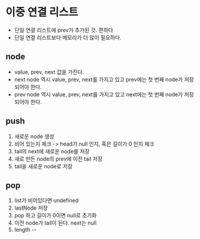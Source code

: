 # 이중 연결 리스트

- 단일 연결 리스트에 prev가 추가된 것. 편하다
- 단일 연결 리스트보다 메모리가 더 많이 필요하다.

## node

- value, prev, next 값을 가진다.
- next node 역시 value, prev, next를 가지고 있고 prev에는 첫 번째 node가 저장되어야 한다.
- prev node 역시 value, prev, next를 가지고 있고 next에는 첫 번째 node가 저장되어야 한다.

## push

1. 새로운 node 생성
2. 비어 있는지 체크 -> head가 null 인지, 혹은 길이가 0 인지 체크
3. tail의 next에 새로운 node를 저장
4. 새로 만든 node의 prev에 이전 tail 저장
5. tail을 새로운 node로 저장

## pop
1. list가 비어있다면 undefined 
2. lastNode 저장
3. pop 하고 길이가 0이면 null로 초기화
4. 이전 node가 tail이 된다. next는 null
5. length --
